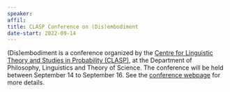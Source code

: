```yaml
---
speaker: 
affil: 
title: CLASP Conference on (Dis)embodiment
date-start: 2022-09-14
---
```


(Dis)embodiment is a conference organized by the [Centre for Linguistic Theory and Studies in Probability (CLASP)](https://www.gu.se/en/clasp), at the Department of Philosophy, Linguistics and Theory of Science. The conference will be held between September 14 to September 16. See the [conference webpage](https://sites.google.com/view/disembodiment/home) for more details.
